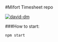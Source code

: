 #Mifort Timesheet repo

[![david-dm](https://david-dm.org/mifort-org/mifort-timesheet.svg?theme=shields.io)](https://david-dm.org/mifort-org/mifort-timesheet/)

###How to start:
``` bash
npm start
```
